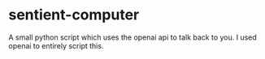 # sentient-computer
A small python script which uses the openai api to talk back to you. I used openai to entirely script this.

